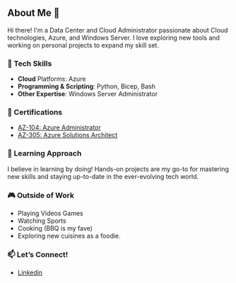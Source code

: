 ## About Me 👋

Hi there! I'm a Data Center and Cloud Administrator passionate about Cloud technologies, Azure, and Windows Server. I love exploring new tools and working on personal projects to expand my skill set.

### 🔧 Tech Skills
* **Cloud** Platforms: Azure
* **Programming & Scripting**: Python, Bicep, Bash
* **Other Expertise**: Windows Server Administrator

### 🏅 Certifications
* [AZ-104: Azure Administrator](https://learn.microsoft.com/api/credentials/share/en-us/IanThomas-2769/F8B6FF0BB613588B?sharingId=36E4A1D6B82B0722)
* [AZ-305: Azure Solutions Architect](https://learn.microsoft.com/api/credentials/share/en-us/IanThomas-2769/A4C8721D2A8871E3?sharingId=36E4A1D6B82B0722)

### 🌱 Learning Approach
I believe in learning by doing! Hands-on projects are my go-to for mastering new skills and staying up-to-date in the ever-evolving tech world.

### 🎮 Outside of Work
* Playing Videos Games
* Watching Sports
* Cooking (BBQ is my fave)
* Exploring new cuisines as a foodie.

### 📫 Let’s Connect!
* [Linkedin](https://www.linkedin.com/in/ithomascloud)
<!--
**CloudwithIan/CloudwithIan** is a ✨ _special_ ✨ repository because its `README.md` (this file) appears on your GitHub profile.

Here are some ideas to get you started:

- 🔭 I’m currently working on ...
- 🌱 I’m currently learning ...
- 👯 I’m looking to collaborate on ...
- 🤔 I’m looking for help with ...
- 💬 Ask me about ...
- 📫 How to reach me: ...
- 😄 Pronouns: ...
- ⚡ Fun fact: ...
-->
